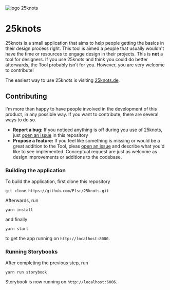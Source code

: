 ![logo 25knots](https://user-images.githubusercontent.com/3950661/29005494-bf29b8a0-7adc-11e7-8f79-bff5f4fd4199.png)

# 25knots
25knots is a small application that aims to help people getting the basics in their design process right. This tool is aimed a people that usually wouldn't have the time or resources to engage design in their projects. This is **not** a tool for designers. If you use 25knots and think you could do better afterwards, the Tool probably isn't for you. However, you are very welcome to contribute!

The easiest way to use 25knots is visiting [25knots.de](http://www.25knots.de).

## Contributing
I'm more than happy to have people involved in the development of this product, in any possible way. If you want to contribute, there are several ways to do so.  
* **Report a bug:** If you noticed anything is off during you use of 25knots, just [open an issue](https://github.com/Plsr/25knots/issues/new) in this repository
* **Propose a feature:** If you feel like something is missing or would be a great addition to the Tool, pleas [open an issue](https://github.com/Plsr/25knots/issues/new) and describe what you'd like to see implemented. Conceptual request are just as welcome as design improvements or additions to the codebase.

### Building the application
To build the application, first clone this repository
```
git clone https://github.com/Plsr/25knots.git
```

Afterwards, run
```
yarn install
```

and finally
```
yarn start
```
to get the app running on `http://localhost:8080`.

### Running Storybooks
After completing the previous step, run
```
yarn run storybook
```

Storybook is now running on `http://localhost:6006`.
